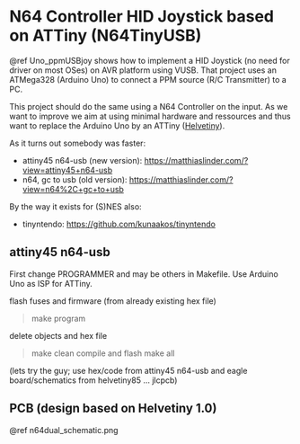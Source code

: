 # N64 Controller HID Joystick based on ATTiny (N64TinyUSB)

@ref Uno_ppmUSBjoy shows how to implement a HID Joystick (no need for driver on most OSes) on AVR platform using VUSB.
That project uses an ATMega328 (Arduino Uno) to connect a PPM source (R/C Transmitter) to a PC.

This project should do the same using a N64 Controller on the input. As we want to improve we aim at using minimal hardware
and ressources and thus want to replace the Arduino Uno by an ATTiny ([Helvetiny](https://github.com/boxtec/helvetiny85)).

As it turns out somebody was faster:
* attiny45 n64-usb (new version): https://matthiaslinder.com/?view=attiny45+n64-usb
* n64, gc to usb (old version): https://matthiaslinder.com/?view=n64%2C+gc+to+usb

By the way it exists for (S)NES also:
* tinyntendo: https://github.com/kunaakos/tinyntendo

## attiny45 n64-usb

First change PROGRAMMER and may be others in Makefile. Use Arduino Uno as ISP for ATTiny.

flash fuses and firmware (from already existing hex file)
> make program

delete objects and hex file
> make clean
compile and flash
> make all

(lets try the guy; use hex/code from attiny45 n64-usb and eagle board/schematics from helvetiny85 ... jlcpcb)

## PCB (design based on Helvetiny 1.0)

@ref n64dual_schematic.png
